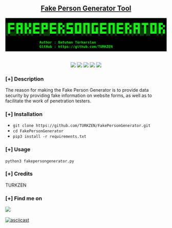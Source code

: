 <h2 align="center"><u>Fake Person Generator Tool</u></h2>

![banner !](images/banner.png)

<p align="center">
<br>
    <img src="https://img.shields.io/badge/Author-Batuhan Türkarslan-magenta?style=flat-square">
    <img src="https://img.shields.io/badge/Open%20Source-Yes-orange?style=flat-square">
    <img src="https://img.shields.io/badge/Maintained-Yes-cyan?style=flat-square">
    <img src="https://img.shields.io/badge/Made%20In-Turkey-green?style=flat-square">
    <img src="https://img.shields.io/badge/Written%20In-Python-blue?style=flat-square">
</p>

### [+] Description
The reason for making the Fake Person Generator is to provide data security by providing fake information on website forms, as well as to facilitate the work of penetration testers.

### [+] Installation
 - `git clone https://github.com/TURKZEN/FakePersonGenerator.git`
 - `cd FakePersonGenerator`
 - `pip3 install -r requirements.txt`


### [+] Usage
`python3 fakepersongenerator.py`

### [+] Credits 
 TURKZEN

### [+] Find me on 
<a href="mailto:batuhanthd@gmail.com" target="_blank"><img src="https://img.shields.io/badge/Email-batuhanthd@gmail.com-blue?style=for-the-badge&logo=gmail"></a>

[![asciicast](https://asciinema.org/a/ec9C11vJXfV8p556ByDJeU7Ss.svg)](https://asciinema.org/a/ec9C11vJXfV8p556ByDJeU7Ss)